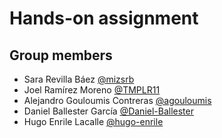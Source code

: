 # Hands-on assignment

## Group members
- Sara Revilla Báez [@mizsrb](https://github.com/mizsrb)
- Joel Ramírez Moreno [@TMPLR11](https://github.com/TMPLR11)
- Alejandro Gouloumis Contreras [@agouloumis](https://github.com/agouloumis)
- Daniel Ballester García [@Daniel-Ballester](https://github.com/Daniel-Ballester)
- Hugo Enrile Lacalle [@hugo-enrile](https://github.com/hugo-enrile)
